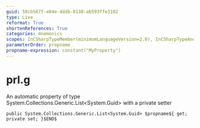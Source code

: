 ```yaml
---
guid: 58cb567f-e04e-4ddb-8138-ab593ffe3102
type: Live
reformat: True
shortenReferences: True
categories: mnemonics
scopes: InCSharpTypeMember(minimumLanguageVersion=2.0), InCSharpTypeAndNamespace(minimumLanguageVersion=2.0)
parameterOrder: propname
propname-expression: constant("MyProperty")
---
```


# prl.g

An automatic property of type System.Collections.Generic.List<System.Guid> with a private setter

```
public System.Collections.Generic.List<System.Guid> $propname${ get; private set; }$END$
```
